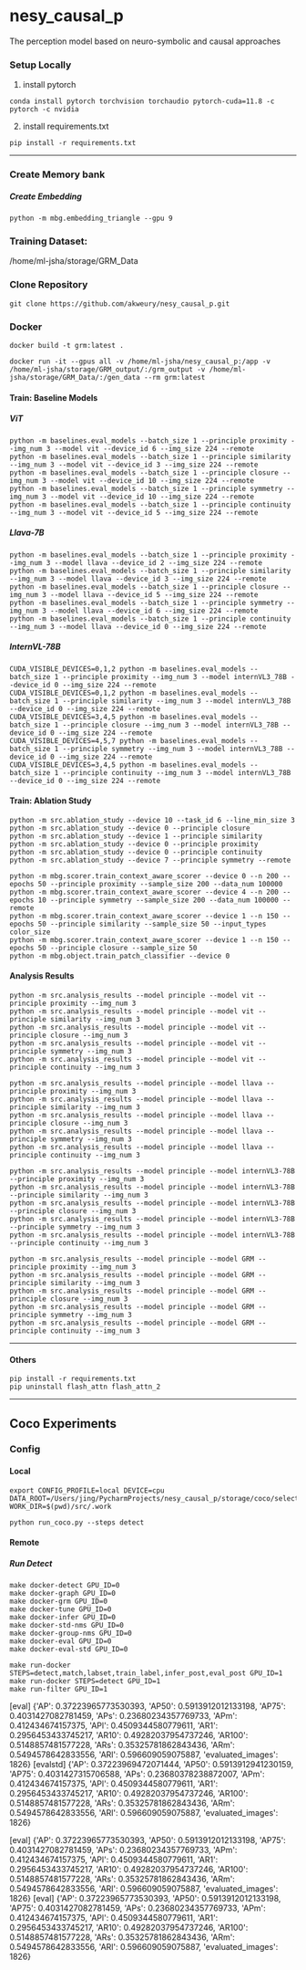 # nesy_causal_p

The perception model based on neuro-symbolic and causal approaches

### Setup Locally

1. install pytorch

```
conda install pytorch torchvision torchaudio pytorch-cuda=11.8 -c pytorch -c nvidia
```

2. install requirements.txt

``` 
pip install -r requirements.txt
```

----
### Create Memory bank

##### Create Embedding
```  
python -m mbg.embedding_triangle --gpu 9
```

### Training Dataset:

/home/ml-jsha/storage/GRM_Data

### Clone Repository
```
git clone https://github.com/akweury/nesy_causal_p.git
```

### Docker
```
docker build -t grm:latest .
``` 

```
docker run -it --gpus all -v /home/ml-jsha/nesy_causal_p:/app -v /home/ml-jsha/storage/GRM_output/:/grm_output -v /home/ml-jsha/storage/GRM_Data/:/gen_data --rm grm:latest

``` 



#### Train: Baseline Models

##### ViT
``` 
python -m baselines.eval_models --batch_size 1 --principle proximity --img_num 3 --model vit --device_id 6 --img_size 224 --remote
python -m baselines.eval_models --batch_size 1 --principle similarity --img_num 3 --model vit --device_id 3 --img_size 224 --remote
python -m baselines.eval_models --batch_size 1 --principle closure --img_num 3 --model vit --device_id 10 --img_size 224 --remote
python -m baselines.eval_models --batch_size 1 --principle symmetry --img_num 3 --model vit --device_id 10 --img_size 224 --remote
python -m baselines.eval_models --batch_size 1 --principle continuity --img_num 3 --model vit --device_id 5 --img_size 224 --remote

```

##### Llava-7B
``` 
python -m baselines.eval_models --batch_size 1 --principle proximity --img_num 3 --model llava --device_id 2 --img_size 224 --remote
python -m baselines.eval_models --batch_size 1 --principle similarity --img_num 3 --model llava --device_id 3 --img_size 224 --remote
python -m baselines.eval_models --batch_size 1 --principle closure --img_num 3 --model llava --device_id 5 --img_size 224 --remote
python -m baselines.eval_models --batch_size 1 --principle symmetry --img_num 3 --model llava --device_id 6 --img_size 224 --remote
python -m baselines.eval_models --batch_size 1 --principle continuity --img_num 3 --model llava --device_id 0 --img_size 224 --remote
```

##### InternVL-78B
``` 
CUDA_VISIBLE_DEVICES=0,1,2 python -m baselines.eval_models --batch_size 1 --principle proximity --img_num 3 --model internVL3_78B --device_id 0 --img_size 224 --remote
CUDA_VISIBLE_DEVICES=0,1,2 python -m baselines.eval_models --batch_size 1 --principle similarity --img_num 3 --model internVL3_78B --device_id 0 --img_size 224 --remote
CUDA_VISIBLE_DEVICES=3,4,5 python -m baselines.eval_models --batch_size 1 --principle closure --img_num 3 --model internVL3_78B --device_id 0 --img_size 224 --remote
CUDA_VISIBLE_DEVICES=4,5,7 python -m baselines.eval_models --batch_size 1 --principle symmetry --img_num 3 --model internVL3_78B --device_id 0 --img_size 224 --remote
CUDA_VISIBLE_DEVICES=3,4,5 python -m baselines.eval_models --batch_size 1 --principle continuity --img_num 3 --model internVL3_78B --device_id 0 --img_size 224 --remote
```



#### Train: Ablation Study
```
python -m src.ablation_study --device 10 --task_id 6 --line_min_size 3
python -m src.ablation_study --device 0 --principle closure
python -m src.ablation_study --device 1 --principle similarity
python -m src.ablation_study --device 0 --principle proximity
python -m src.ablation_study --device 0 --principle continuity
python -m src.ablation_study --device 7 --principle symmetry --remote

python -m mbg.scorer.train_context_aware_scorer --device 0 --n 200 --epochs 50 --principle proximity --sample_size 200 --data_num 100000
python -m mbg.scorer.train_context_aware_scorer --device 4 --n 200 --epochs 10 --principle symmetry --sample_size 200 --data_num 100000 --remote
python -m mbg.scorer.train_context_aware_scorer --device 1 --n 150 --epochs 50 --principle similarity --sample_size 50 --input_types color_size
python -m mbg.scorer.train_context_aware_scorer --device 1 --n 150 --epochs 50 --principle closure --sample_size 50
python -m mbg.object.train_patch_classifier --device 0 
``` 


#### Analysis Results

``` 
python -m src.analysis_results --model principle --model vit --principle proximity --img_num 3  
python -m src.analysis_results --model principle --model vit --principle similarity --img_num 3  
python -m src.analysis_results --model principle --model vit --principle closure --img_num 3  
python -m src.analysis_results --model principle --model vit --principle symmetry --img_num 3  
python -m src.analysis_results --model principle --model vit --principle continuity --img_num 3  

python -m src.analysis_results --model principle --model llava --principle proximity --img_num 3  
python -m src.analysis_results --model principle --model llava --principle similarity --img_num 3  
python -m src.analysis_results --model principle --model llava --principle closure --img_num 3  
python -m src.analysis_results --model principle --model llava --principle symmetry --img_num 3  
python -m src.analysis_results --model principle --model llava --principle continuity --img_num 3  

python -m src.analysis_results --model principle --model internVL3-78B --principle proximity --img_num 3  
python -m src.analysis_results --model principle --model internVL3-78B --principle similarity --img_num 3  
python -m src.analysis_results --model principle --model internVL3-78B --principle closure --img_num 3  
python -m src.analysis_results --model principle --model internVL3-78B --principle symmetry --img_num 3  
python -m src.analysis_results --model principle --model internVL3-78B --principle continuity --img_num 3  

python -m src.analysis_results --model principle --model GRM --principle proximity --img_num 3  
python -m src.analysis_results --model principle --model GRM --principle similarity --img_num 3  
python -m src.analysis_results --model principle --model GRM --principle closure --img_num 3  
python -m src.analysis_results --model principle --model GRM --principle symmetry --img_num 3  
python -m src.analysis_results --model principle --model GRM --principle continuity --img_num 3

```

---
#### Others
```
pip install -r requirements.txt
pip uninstall flash_attn flash_attn_2
```


---
## Coco Experiments

### Config

#### Local
``` 
export CONFIG_PROFILE=local DEVICE=cpu DATA_ROOT=/Users/jing/PycharmProjects/nesy_causal_p/storage/coco/selected WORK_DIR=$(pwd)/src/.work

python run_coco.py --steps detect
```

#### Remote

##### Run Detect
``` 
make docker-detect GPU_ID=0
make docker-graph GPU_ID=0
make docker-grm GPU_ID=0
make docker-tune GPU_ID=0
make docker-infer GPU_ID=0
make docker-std-nms GPU_ID=0
make docker-group-nms GPU_ID=0
make docker-eval GPU_ID=0
make docker-eval-std GPU_ID=0

make run-docker STEPS=detect,match,labset,train_label,infer_post,eval_post GPU_ID=1
make run-docker STEPS=detect GPU_ID=1
make run-filter GPU_ID=1
```

[eval] {'AP': 0.37223965773530393, 'AP50': 0.5913912012133198, 'AP75': 0.4031427082781459, 'APs': 0.23680234357769733, 'APm': 0.412434674157375, 'APl': 0.4509344580779611, 'AR1': 0.2956453433745217, 'AR10': 0.49282037954737246, 'AR100': 0.5148857481577228, 'ARs': 0.35325781862843436, 'ARm': 0.5494578642833556, 'ARl': 0.596609059075887, 'evaluated_images': 1826}
[evalstd] {'AP': 0.37223969472071444, 'AP50': 0.5913912941230159, 'AP75': 0.4031427315706588, 'APs': 0.23680378238872007, 'APm': 0.412434674157375, 'APl': 0.4509344580779611, 'AR1': 0.2956453433745217, 'AR10': 0.49282037954737246, 'AR100': 0.5148857481577228, 'ARs': 0.35325781862843436, 'ARm': 0.5494578642833556, 'ARl': 0.596609059075887, 'evaluated_images': 1826}

[eval] {'AP': 0.37223965773530393, 'AP50': 0.5913912012133198, 'AP75': 0.4031427082781459, 'APs': 0.23680234357769733, 'APm': 0.412434674157375, 'APl': 0.4509344580779611, 'AR1': 0.2956453433745217, 'AR10': 0.49282037954737246, 'AR100': 0.5148857481577228, 'ARs': 0.35325781862843436, 'ARm': 0.5494578642833556, 'ARl': 0.596609059075887, 'evaluated_images': 1826}
[eval] {'AP': 0.37223965773530393, 'AP50': 0.5913912012133198, 'AP75': 0.4031427082781459, 'APs': 0.23680234357769733, 'APm': 0.412434674157375, 'APl': 0.4509344580779611, 'AR1': 0.2956453433745217, 'AR10': 0.49282037954737246, 'AR100': 0.5148857481577228, 'ARs': 0.35325781862843436, 'ARm': 0.5494578642833556, 'ARl': 0.596609059075887, 'evaluated_images': 1826}
